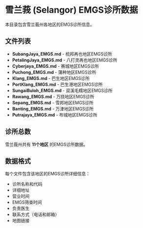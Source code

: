 # 雪兰莪 (Selangor) EMGS诊所数据

本目录包含雪兰莪州各地区的EMGS诊所信息。

## 文件列表

- **SubangJaya_EMGS.md** - 梳邦再也地区EMGS诊所
- **PetalingJaya_EMGS.md** - 八打灵再也地区EMGS诊所
- **Cyberjaya_EMGS.md** - 赛城地区EMGS诊所
- **Puchong_EMGS.md** - 蒲种地区EMGS诊所
- **Klang_EMGS.md** - 巴生地区EMGS诊所
- **PortKlang_EMGS.md** - 巴生港地区EMGS诊所
- **SungaiBuloh_EMGS.md** - 双溪毛糯地区EMGS诊所
- **Rawang_EMGS.md** - 万挠地区EMGS诊所
- **Sepang_EMGS.md** - 雪邦地区EMGS诊所
- **Banting_EMGS.md** - 万津地区EMGS诊所
- **Putrajaya_EMGS.md** - 布城地区EMGS诊所

## 诊所总数

雪兰莪州共有 **11个地区** 的EMGS诊所数据。

## 数据格式

每个文件包含该地区的EMGS诊所详细信息：
- 诊所名称和代码
- 详细地址
- 营业时间
- EMGS筛查时间
- 负责医生
- 联系方式（电话和邮箱）
- 地图链接
